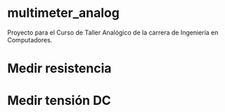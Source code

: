 # multimeter_analog
Proyecto para el Curso de Taller Analógico de la carrera de Ingeniería en Computadores.

# Medir resistencia

# Medir tensión DC
